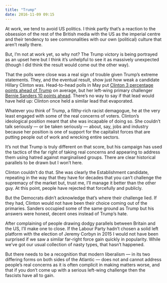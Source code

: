 ```yaml
---
title: "Trump"
date: 2016-11-09 09:15
---
```


At work, we tend to avoid US politics. I think partly that’s a reaction to the obsession of the rest of the British media with the US as the imperial centre and their tendency to see commonalities with our own (political) culture that aren’t really there.

But, I’m not at work yet, so why not? The Trump victory is being portrayed as an upset here but I think it’s unhelpful to see it as massively unexpected (though I did think the result would come out the other way).

That the polls were close was a real sign of trouble given Trump’s extreme statements. They, and the eventual result, show just how weak a candidate Hillary Clinton was. Head-to-head polls in May put [Clinton 3 percentage points ahead of Trump][rcp-ct] on average, but her left-wing primary challenger [Bernie Sanders 10 points ahead][rcp-st]. There’s no way to say if that lead would have held up: Clinton once held a similar lead that evaporated.

[rcp-ct]: http://www.realclearpolitics.com/epolls/2016/president/us/general_election_trump_vs_clinton-5491.html
[rcp-st]: http://www.realclearpolitics.com/epolls/2016/president/us/general_election_trump_vs_sanders-5565.html

Whatever you think of Trump, a filthy-rich racist demagogue, he at the very least engaged with some of the real concerns of voters. Clinton’s ideological position meant that she was incapable of doing so. She couldn’t talk seriously — or be taken seriously — about, say, jobs and industry because her position is one of support for the capitalist forces that are putting people out of work and wrecking entire sectors.

It’s not that Trump is truly different on that score, but his campaign has used the tactics of the far right of taking real concerns and appearing to address them using hatred against marginalised groups. There are clear historical parallels to be drawn but I won’t here.

Clinton couldn’t do that. She was clearly the Establishment candidate, repeating in the way that they have for decades that you can’t challenge the supremacy of the market but, trust me, I’ll manage it better than the other guy. At this point, people have rejected that forcefully and publicly.

But the Democrats didn’t acknowledge that’s where their challenge lied. If they had, Clinton would not have been their choice coming out of the primaries. Sanders occupied some of the same ground as Trump but his answers were honest, decent ones instead of Trump’s hate.

After complaining of people drawing dodgy parallels between Britain and the US, I’ll make one to close. If the Labour Party hadn’t chosen a solid left platform with the election of Jeremy Corbyn in 2015 I would not have been surprised if we saw a similar far-right force gain quickly in popularity. While we’ve got our usual collection of nasty types, that hasn’t happened.

But there needs to be a recognition that modern liberalism — in its two differing forms on both sides of the Atlantic — does not and cannot address people’s real concerns as it is often complicit in making matters worse, and that if you don’t come up with a serious left-wing challenge then the fascists have all to gain.
